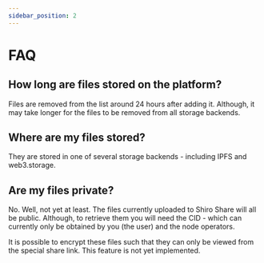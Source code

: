 ```yaml
---
sidebar_position: 2
---
```


# FAQ

## How long are files stored on the platform?

Files are removed from the list around 24 hours after adding it. Although, it may take longer for the files to be removed from all storage backends.

## Where are my files stored?

They are stored in one of several storage backends - including IPFS and web3.storage.

## Are my files private?

No. Well, not yet at least. The files currently uploaded to Shiro Share will all be public. Although, to retrieve them you will need the CID - which can currently only be obtained by you (the user) and the node operators.

It is possible to encrypt these files such that they can only be viewed from the special share link. This feature is not yet implemented.

